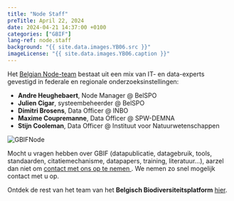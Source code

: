```yaml
---
title: "Node Staff"
preTitle: April 22, 2024
date: 2024-04-21 14:37:00 +0100
categories: ["GBIF"]
lang-ref: node.staff
background: "{{ site.data.images.YB06.src }}"
imageLicense: "{{ site.data.images.YB06.caption }}"
---
```


Het [Belgian Node-team](/team) bestaat uit een mix van IT- en data-experts gevestigd in federale en regionale onderzoeksinstellingen:

- **Andre Heughebaert**, Node Manager @ BelSPO
- **Julien Cigar**, systeembeheerder @ BelSPO
- **Dimitri Brosens**, Data Officer @ INBO
- **Maxime Coupremanne**, Data Officer @ SPW-DEMNA
- **Stijn Cooleman**, Data Officer @ Instituut voor Natuurwetenschappen

![GBIFNode](/assets/images/logos/node-green.png)

Mocht u vragen hebben over GBIF (datapublicatie, datagebruik, tools, standaarden, citatiemechanisme, datapapers, training, literatuur...), aarzel dan niet om [contact met ons op te nemen <i class="fa fa-envelope" ></i>](mailto:contact@biodiversiteit.be). We nemen zo snel mogelijk contact met u op.

Ontdek de rest van het team van het **Belgisch Biodiversiteitsplatform** [hier](https://www.biodiversity.be/1764/).
